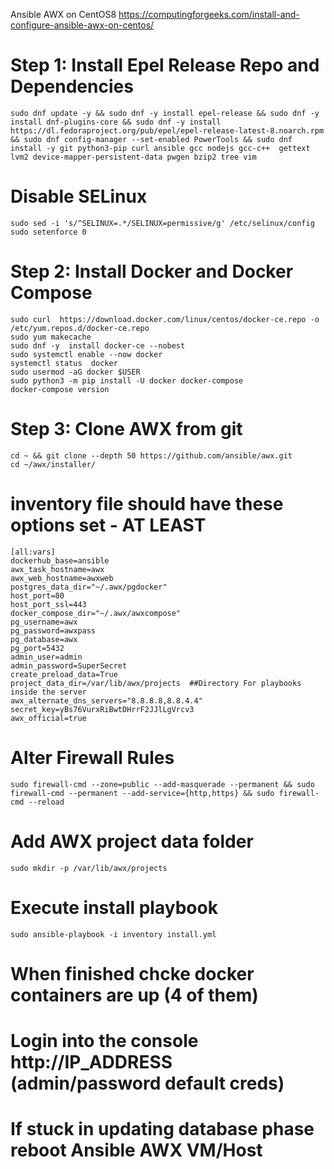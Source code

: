 Ansible AWX on CentOS8
https://computingforgeeks.com/install-and-configure-ansible-awx-on-centos/

# Step 1: Install Epel Release Repo and Dependencies

```
sudo dnf update -y && sudo dnf -y install epel-release && sudo dnf -y install dnf-plugins-core && sudo dnf -y install https://dl.fedoraproject.org/pub/epel/epel-release-latest-8.noarch.rpm && sudo dnf config-manager --set-enabled PowerTools && sudo dnf install -y git python3-pip curl ansible gcc nodejs gcc-c++  gettext lvm2 device-mapper-persistent-data pwgen bzip2 tree vim
```

# Disable SELinux

```
sudo sed -i 's/^SELINUX=.*/SELINUX=permissive/g' /etc/selinux/config
sudo setenforce 0
```

# Step 2: Install Docker and Docker Compose

```
sudo curl  https://download.docker.com/linux/centos/docker-ce.repo -o /etc/yum.repos.d/docker-ce.repo
sudo yum makecache
sudo dnf -y  install docker-ce --nobest
sudo systemctl enable --now docker
systemctl status  docker
sudo usermod -aG docker $USER
sudo python3 -m pip install -U docker docker-compose
docker-compose version
```


# Step 3: Clone AWX from git

```
cd ~ && git clone --depth 50 https://github.com/ansible/awx.git
cd ~/awx/installer/
```

# inventory file should have these options set - AT LEAST
```
[all:vars]
dockerhub_base=ansible
awx_task_hostname=awx
awx_web_hostname=awxweb
postgres_data_dir="~/.awx/pgdocker"
host_port=80
host_port_ssl=443
docker_compose_dir="~/.awx/awxcompose"
pg_username=awx
pg_password=awxpass
pg_database=awx
pg_port=5432
admin_user=admin
admin_password=SuperSecret
create_preload_data=True
project_data_dir=/var/lib/awx/projects  ##Directory For playbooks inside the server 
awx_alternate_dns_servers="8.8.8.8,8.8.4.4"
secret_key=yBs76VurxRiBwtDHrrF2JJlLgVrcv3
awx_official=true
```

# Alter Firewall Rules

```
sudo firewall-cmd --zone=public --add-masquerade --permanent && sudo firewall-cmd --permanent --add-service={http,https} && sudo firewall-cmd --reload
```

# Add AWX project data folder

```
sudo mkdir -p /var/lib/awx/projects
```

# Execute install playbook
```
sudo ansible-playbook -i inventory install.yml
```

# When finished chcke docker containers are up (4 of them)
# Login into the console http://IP_ADDRESS (admin/password default creds)
# If stuck in updating database phase reboot Ansible AWX VM/Host

